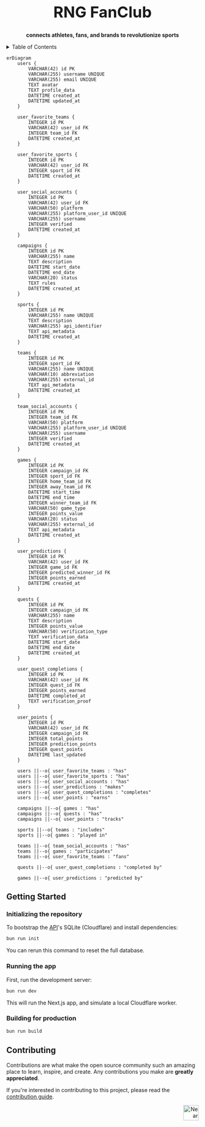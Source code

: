 <!-- markdownlint-disable MD014 -->
<!-- markdownlint-disable MD033 -->
<!-- markdownlint-disable MD041 -->
<!-- markdownlint-disable MD029 -->

<div align="center">

<h1 style="font-size: 2.5rem; font-weight: bold;">RNG FanClub</h1>

  <p>
    <strong>connects athletes, fans, and brands to revolutionize sports</strong>
  </p>

</div>

<details>
  <summary>Table of Contents</summary>

- [Getting Started](#getting-started)
  - [Initializing the repository](#initializing-the-repository)
  - [Running the app](#running-the-app)
  - [Building for production](#building-for-production)
- [Contributing](#contributing)

</details>

```mermaid
erDiagram
    users {
        VARCHAR(42) id PK
        VARCHAR(255) username UNIQUE
        VARCHAR(255) email UNIQUE
        TEXT avatar
        TEXT profile_data
        DATETIME created_at
        DATETIME updated_at
    }

    user_favorite_teams {
        INTEGER id PK
        VARCHAR(42) user_id FK
        INTEGER team_id FK
        DATETIME created_at
    }

    user_favorite_sports {
        INTEGER id PK
        VARCHAR(42) user_id FK
        INTEGER sport_id FK
        DATETIME created_at
    }

    user_social_accounts {
        INTEGER id PK
        VARCHAR(42) user_id FK
        VARCHAR(50) platform
        VARCHAR(255) platform_user_id UNIQUE
        VARCHAR(255) username
        INTEGER verified
        DATETIME created_at
    }

    campaigns {
        INTEGER id PK
        VARCHAR(255) name
        TEXT description
        DATETIME start_date
        DATETIME end_date
        VARCHAR(20) status
        TEXT rules
        DATETIME created_at
    }

    sports {
        INTEGER id PK
        VARCHAR(255) name UNIQUE
        TEXT description
        VARCHAR(255) api_identifier
        TEXT api_metadata
        DATETIME created_at
    }

    teams {
        INTEGER id PK
        INTEGER sport_id FK
        VARCHAR(255) name UNIQUE
        VARCHAR(10) abbreviation
        VARCHAR(255) external_id
        TEXT api_metadata
        DATETIME created_at
    }

    team_social_accounts {
        INTEGER id PK
        INTEGER team_id FK
        VARCHAR(50) platform
        VARCHAR(255) platform_user_id UNIQUE
        VARCHAR(255) username
        INTEGER verified
        DATETIME created_at
    }

    games {
        INTEGER id PK
        INTEGER campaign_id FK
        INTEGER sport_id FK
        INTEGER home_team_id FK
        INTEGER away_team_id FK
        DATETIME start_time
        DATETIME end_time
        INTEGER winner_team_id FK
        VARCHAR(50) game_type
        INTEGER points_value
        VARCHAR(20) status
        VARCHAR(255) external_id
        TEXT api_metadata
        DATETIME created_at
    }

    user_predictions {
        INTEGER id PK
        VARCHAR(42) user_id FK
        INTEGER game_id FK
        INTEGER predicted_winner_id FK
        INTEGER points_earned
        DATETIME created_at
    }

    quests {
        INTEGER id PK
        INTEGER campaign_id FK
        VARCHAR(255) name
        TEXT description
        INTEGER points_value
        VARCHAR(50) verification_type
        TEXT verification_data
        DATETIME start_date
        DATETIME end_date
        DATETIME created_at
    }

    user_quest_completions {
        INTEGER id PK
        VARCHAR(42) user_id FK
        INTEGER quest_id FK
        INTEGER points_earned
        DATETIME completed_at
        TEXT verification_proof
    }

    user_points {
        INTEGER id PK
        VARCHAR(42) user_id FK
        INTEGER campaign_id FK
        INTEGER total_points
        INTEGER prediction_points
        INTEGER quest_points
        DATETIME last_updated
    }

    users ||--o{ user_favorite_teams : "has"
    users ||--o{ user_favorite_sports : "has"
    users ||--o{ user_social_accounts : "has"
    users ||--o{ user_predictions : "makes"
    users ||--o{ user_quest_completions : "completes"
    users ||--o{ user_points : "earns"

    campaigns ||--o{ games : "has"
    campaigns ||--o{ quests : "has"
    campaigns ||--o{ user_points : "tracks"

    sports ||--o{ teams : "includes"
    sports ||--o{ games : "played in"

    teams ||--o{ team_social_accounts : "has"
    teams ||--o{ games : "participates"
    teams ||--o{ user_favorite_teams : "fans"

    quests ||--o{ user_quest_completions : "completed by"

    games ||--o{ user_predictions : "predicted by"
```

## Getting Started

### Initializing the repository

To bootstrap the [API](./apps/api)'s SQLite (Cloudflare) and install dependencies:

```bash
bun run init
```

You can rerun this command to reset the full database.

### Running the app

First, run the development server:

```bash
bun run dev
```

This will run the Next.js app, and simulate a local Cloudflare worker.

### Building for production

```bash
bun run build
```

## Contributing

Contributions are what make the open source community such an amazing place to learn, inspire, and create. Any contributions you make are **greatly appreciated**.

If you're interested in contributing to this project, please read the [contribution guide](./CONTRIBUTING).

<div align="right">
<a href="https://nearbuilders.org" target="_blank">
<img
  src="https://builders.mypinata.cloud/ipfs/QmWt1Nm47rypXFEamgeuadkvZendaUvAkcgJ3vtYf1rBFj"
  alt="Near Builders"
  height="40"
/>
</a>
</div>
